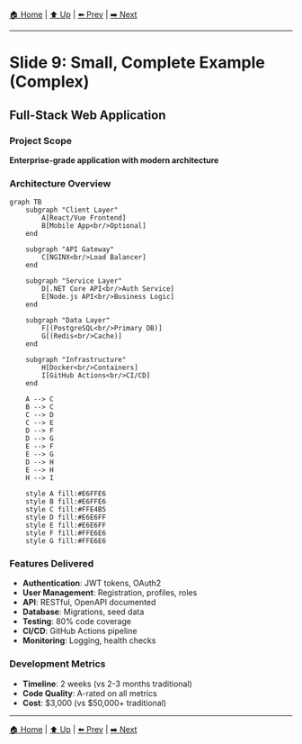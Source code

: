 [🏠 Home](../slide-deck.md) | [⬆️ Up](../slide-deck.md) | [⬅️ Prev](slide-08-simple-example.md) | [➡️ Next](slide-10-conclusion.md)

---

# Slide 9: Small, Complete Example (Complex)

## Full-Stack Web Application

### Project Scope
**Enterprise-grade application with modern architecture**

### Architecture Overview

```mermaid
graph TB
    subgraph "Client Layer"
        A[React/Vue Frontend]
        B[Mobile App<br/>Optional]
    end
    
    subgraph "API Gateway"
        C[NGINX<br/>Load Balancer]
    end
    
    subgraph "Service Layer"
        D[.NET Core API<br/>Auth Service]
        E[Node.js API<br/>Business Logic]
    end
    
    subgraph "Data Layer"
        F[(PostgreSQL<br/>Primary DB)]
        G[(Redis<br/>Cache)]
    end
    
    subgraph "Infrastructure"
        H[Docker<br/>Containers]
        I[GitHub Actions<br/>CI/CD]
    end
    
    A --> C
    B --> C
    C --> D
    C --> E
    D --> F
    D --> G
    E --> F
    E --> G
    D --> H
    E --> H
    H --> I
    
    style A fill:#E6FFE6
    style B fill:#E6FFE6
    style C fill:#FFE4B5
    style D fill:#E6E6FF
    style E fill:#E6E6FF
    style F fill:#FFE6E6
    style G fill:#FFE6E6
```

### Features Delivered
- **Authentication**: JWT tokens, OAuth2
- **User Management**: Registration, profiles, roles
- **API**: RESTful, OpenAPI documented
- **Database**: Migrations, seed data
- **Testing**: 80% code coverage
- **CI/CD**: GitHub Actions pipeline
- **Monitoring**: Logging, health checks

### Development Metrics
- **Timeline**: 2 weeks (vs 2-3 months traditional)
- **Code Quality**: A-rated on all metrics
- **Cost**: $3,000 (vs $50,000+ traditional)

---

[🏠 Home](../slide-deck.md) | [⬆️ Up](../slide-deck.md) | [⬅️ Prev](slide-08-simple-example.md) | [➡️ Next](slide-10-conclusion.md)
